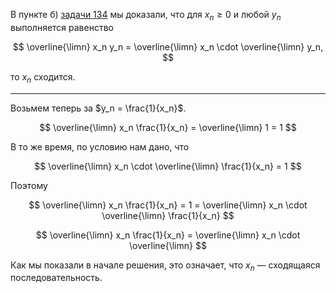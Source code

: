 В пункте б) [задачи 134](/tasks/134) мы доказали, что для $x_n\geq 0$ и любой $y_n$ выполняется равенство

$$ \overline{\limn} x_n y_n = \overline{\limn} x_n \cdot \overline{\limn} y_n, $$

то $x_n$ сходится.

---

Возьмем теперь за $y_n = \frac{1}{x_n}$.

$$ \overline{\limn} x_n \frac{1}{x_n} = \overline{\limn} 1 = 1 $$

В то же время, по условию нам дано, что

$$ \overline{\limn} x_n \cdot \overline{\limn} \frac{1}{x_n} = 1 $$

Поэтому

$$ \overline{\limn} x_n \frac{1}{x_n} = 1 = \overline{\limn} x_n \cdot \overline{\limn} \frac{1}{x_n} $$

$$ \overline{\limn} x_n \frac{1}{x_n} = \overline{\limn} x_n \cdot \overline{\limn} $$

Как мы показали в начале решения, это означает, что $x_n$ — сходящаяся последовательность.